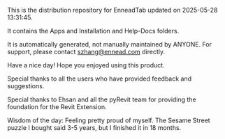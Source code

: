 This is the distribution repository for EnneadTab updated on 2025-05-28 13:31:45.

It contains the Apps and Installation and Help-Docs folders.

It is automatically generated, not manually maintained by ANYONE.
For support, please contact szhang@ennead.com directly.

Have a nice day! Hope you enjoyed using this product.

Special thanks to all the users who have provided feedback and suggestions.

Special thanks to Ehsan and all the pyRevit team for providing the foundation for the Revit Extension.



Wisdom of the day:
Feeling pretty proud of myself. The Sesame Street puzzle I bought said 3-5 years, but I finished it in 18 months.
